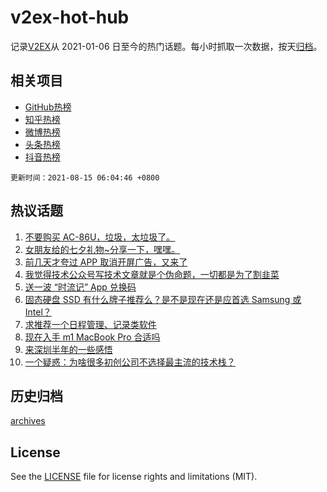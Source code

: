 # v2ex-hot-hub

 记录[V2EX](https://www.v2ex.com/)从 2021-01-06 日至今的热门话题。每小时抓取一次数据，按天[归档](archives)。
 
 ## 相关项目

- [GitHub热榜](https://github.com/lonnyzhang423/github-hot-hub)
- [知乎热榜](https://github.com/lonnyzhang423/zhihu-hot-hub)
- [微博热榜](https://github.com/lonnyzhang423/weibo-hot-hub)
- [头条热榜](https://github.com/lonnyzhang423/toutiao-hot-hub)
- [抖音热榜](https://github.com/lonnyzhang423/douyin-hot-hub)


 `更新时间：2021-08-15 06:04:46 +0800`

## 热议话题

1. [不要购买 AC-86U，垃圾，太垃圾了。](https://www.v2ex.com/t/795716)
1. [女朋友给的七夕礼物~分享一下，嘿嘿。](https://www.v2ex.com/t/795722)
1. [前几天才夸过 APP 取消开屏广告，又来了](https://www.v2ex.com/t/795719)
1. [我觉得技术公众号写技术文章就是个伪命题，一切都是为了割韭菜](https://www.v2ex.com/t/795733)
1. [送一波 “时流记” App 兑换码](https://www.v2ex.com/t/795711)
1. [固态硬盘 SSD 有什么牌子推荐么？是不是现在还是应首选 Samsung 或 Intel？](https://www.v2ex.com/t/795755)
1. [求推荐一个日程管理、记录类软件](https://www.v2ex.com/t/795754)
1. [现在入手 m1 MacBook Pro 合适吗](https://www.v2ex.com/t/795760)
1. [来深圳半年的一些感悟](https://www.v2ex.com/t/795792)
1. [一个疑惑：为啥很多初创公司不选择最主流的技术栈？](https://www.v2ex.com/t/795817)

## 历史归档

[archives](archives)

## License

See the [LICENSE](LICENSE) file for license rights and limitations (MIT).
